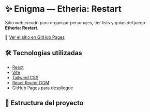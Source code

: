# ✨ Enigma — Etheria: Restart

Sitio web creado para organizar personajes, tier lists y guías del juego **Etheria: Restart**.

📍 [Ver el sitio en GitHub Pages](https://jaity89.github.io/Enigma/)

## 🛠 Tecnologías utilizadas

- [React](https://reactjs.org/)
- [Vite](https://vitejs.dev/)
- [Tailwind CSS](https://tailwindcss.com/)
- [React Router DOM](https://reactrouter.com/)
- GitHub Pages para despliegue

## 📂 Estructura del proyecto

